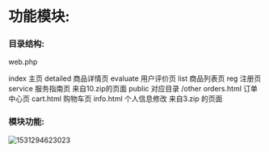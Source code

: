 # 功能模块:

### 目录结构:

web.php

index    主页
detailed 商品详情页
evaluate 用户评价页
list     商品列表页
reg      注册页
service  服务指南页
来自10.zip的页面
public 对应目录 /other
orders.html 订单中心页
cart.html 购物车页
info.html 个人信息修改
来自3.zip 的页面



### 模块功能:

![1531294623023](C:\Users\Greed\AppData\Local\Temp\1531294623023.png)